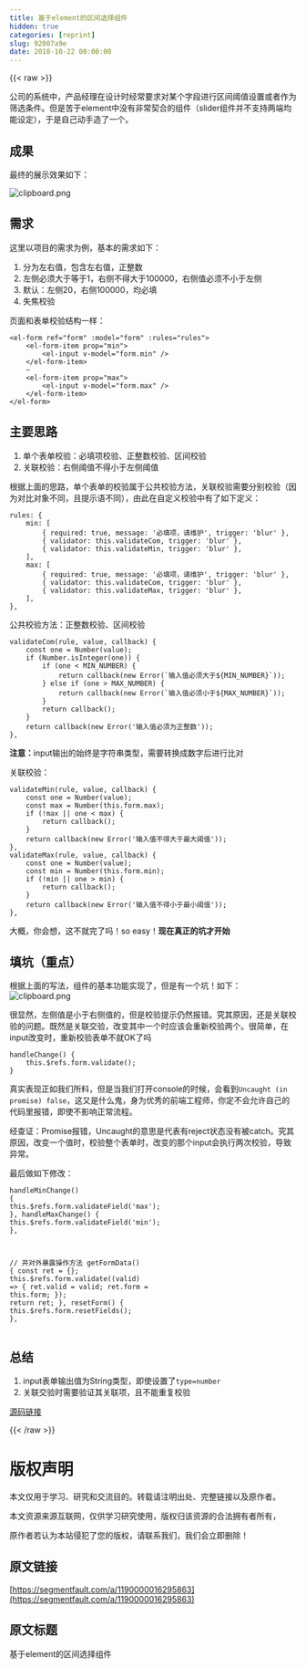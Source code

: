 ```yaml
---
title: 基于element的区间选择组件
hidden: true
categories: [reprint]
slug: 92007a9e
date: 2018-10-22 00:00:00
---
```


{{< raw >}}

                    
<p>公司的系统中，产品经理在设计时经常要求对某个字段进行区间阈值设置或者作为筛选条件。但是苦于element中没有非常契合的组件（slider组件并不支持两端均能设定），于是自己动手造了一个。</p>
<h2 id="articleHeader0">成果</h2>
<p>最终的展示效果如下：</p>
<p><span class="img-wrap"><img src="https://static.alili.tech/img/bVbgxrb?w=480&amp;h=216" src="https://static.alili.tech/img/bVbgxrb?w=480&amp;h=216" alt="clipboard.png" title="clipboard.png" style="cursor: pointer; display: inline;"></span></p>
<h2 id="articleHeader1">需求</h2>
<p>这里以项目的需求为例，基本的需求如下：</p>
<ol>
<li>分为左右值，包含左右值，正整数</li>
<li>左侧必须大于等于1，右侧不得大于100000，右侧值必须不小于左侧</li>
<li>默认：左侧20，右侧100000，均必填</li>
<li>失焦校验</li>
</ol>
<p>页面和表单校验结构一样：</p>
<div class="widget-codetool" style="display:none;">
      <div class="widget-codetool--inner">
      <span class="selectCode code-tool" data-toggle="tooltip" data-placement="top" title="" data-original-title="全选"></span>
      <span type="button" class="copyCode code-tool" data-toggle="tooltip" data-placement="top" data-clipboard-text="<el-form ref=&quot;form&quot; :model=&quot;form&quot; :rules=&quot;rules&quot;>
    <el-form-item prop=&quot;min&quot;>
        <el-input v-model=&quot;form.min&quot; />
    </el-form-item>
    ~
    <el-form-item prop=&quot;max&quot;>
        <el-input v-model=&quot;form.max&quot; />
    </el-form-item>
</el-form>" title="" data-original-title="复制"></span>
      <span type="button" class="saveToNote code-tool" data-toggle="tooltip" data-placement="top" title="" data-original-title="放进笔记"></span>
      </div>
      </div><pre class="xml hljs"><code class="html"><span class="hljs-tag">&lt;<span class="hljs-name">el-form</span> <span class="hljs-attr">ref</span>=<span class="hljs-string">"form"</span> <span class="hljs-attr">:model</span>=<span class="hljs-string">"form"</span> <span class="hljs-attr">:rules</span>=<span class="hljs-string">"rules"</span>&gt;</span>
    <span class="hljs-tag">&lt;<span class="hljs-name">el-form-item</span> <span class="hljs-attr">prop</span>=<span class="hljs-string">"min"</span>&gt;</span>
        <span class="hljs-tag">&lt;<span class="hljs-name">el-input</span> <span class="hljs-attr">v-model</span>=<span class="hljs-string">"form.min"</span> /&gt;</span>
    <span class="hljs-tag">&lt;/<span class="hljs-name">el-form-item</span>&gt;</span>
    ~
    <span class="hljs-tag">&lt;<span class="hljs-name">el-form-item</span> <span class="hljs-attr">prop</span>=<span class="hljs-string">"max"</span>&gt;</span>
        <span class="hljs-tag">&lt;<span class="hljs-name">el-input</span> <span class="hljs-attr">v-model</span>=<span class="hljs-string">"form.max"</span> /&gt;</span>
    <span class="hljs-tag">&lt;/<span class="hljs-name">el-form-item</span>&gt;</span>
<span class="hljs-tag">&lt;/<span class="hljs-name">el-form</span>&gt;</span></code></pre>
<h2 id="articleHeader2">主要思路</h2>
<ol>
<li>单个表单校验：必填项校验、正整数校验、区间校验</li>
<li>关联校验：右侧阈值不得小于左侧阈值</li>
</ol>
<p>根据上面的思路，单个表单的校验属于公共校验方法，关联校验需要分别校验（因为对比对象不同，且提示语不同），由此在自定义校验中有了如下定义：</p>
<div class="widget-codetool" style="display:none;">
      <div class="widget-codetool--inner">
      <span class="selectCode code-tool" data-toggle="tooltip" data-placement="top" title="" data-original-title="全选"></span>
      <span type="button" class="copyCode code-tool" data-toggle="tooltip" data-placement="top" data-clipboard-text="rules: {
    min: [
        { required: true, message: '必填项，请维护', trigger: 'blur' },
        { validator: this.validateCom, trigger: 'blur' },
        { validator: this.validateMin, trigger: 'blur' },
    ],
    max: [
        { required: true, message: '必填项，请维护', trigger: 'blur' },
        { validator: this.validateCom, trigger: 'blur' },
        { validator: this.validateMax, trigger: 'blur' },
    ],
}," title="" data-original-title="复制"></span>
      <span type="button" class="saveToNote code-tool" data-toggle="tooltip" data-placement="top" title="" data-original-title="放进笔记"></span>
      </div>
      </div><pre class="javascript hljs"><code class="javascript">rules: {
    <span class="hljs-attr">min</span>: [
        { <span class="hljs-attr">required</span>: <span class="hljs-literal">true</span>, <span class="hljs-attr">message</span>: <span class="hljs-string">'必填项，请维护'</span>, <span class="hljs-attr">trigger</span>: <span class="hljs-string">'blur'</span> },
        { <span class="hljs-attr">validator</span>: <span class="hljs-keyword">this</span>.validateCom, <span class="hljs-attr">trigger</span>: <span class="hljs-string">'blur'</span> },
        { <span class="hljs-attr">validator</span>: <span class="hljs-keyword">this</span>.validateMin, <span class="hljs-attr">trigger</span>: <span class="hljs-string">'blur'</span> },
    ],
    <span class="hljs-attr">max</span>: [
        { <span class="hljs-attr">required</span>: <span class="hljs-literal">true</span>, <span class="hljs-attr">message</span>: <span class="hljs-string">'必填项，请维护'</span>, <span class="hljs-attr">trigger</span>: <span class="hljs-string">'blur'</span> },
        { <span class="hljs-attr">validator</span>: <span class="hljs-keyword">this</span>.validateCom, <span class="hljs-attr">trigger</span>: <span class="hljs-string">'blur'</span> },
        { <span class="hljs-attr">validator</span>: <span class="hljs-keyword">this</span>.validateMax, <span class="hljs-attr">trigger</span>: <span class="hljs-string">'blur'</span> },
    ],
},</code></pre>
<p>公共校验方法：正整数校验、区间校验</p>
<div class="widget-codetool" style="display:none;">
      <div class="widget-codetool--inner">
      <span class="selectCode code-tool" data-toggle="tooltip" data-placement="top" title="" data-original-title="全选"></span>
      <span type="button" class="copyCode code-tool" data-toggle="tooltip" data-placement="top" data-clipboard-text="validateCom(rule, value, callback) {
    const one = Number(value);
    if (Number.isInteger(one)) {
        if (one < MIN_NUMBER) {
            return callback(new Error(`输入值必须大于${MIN_NUMBER}`));
        } else if (one > MAX_NUMBER) {
            return callback(new Error(`输入值必须小于${MAX_NUMBER}`));
        }
        return callback();
    }
    return callback(new Error('输入值必须为正整数'));
}," title="" data-original-title="复制"></span>
      <span type="button" class="saveToNote code-tool" data-toggle="tooltip" data-placement="top" title="" data-original-title="放进笔记"></span>
      </div>
      </div><pre class="javascript hljs"><code class="javascript">validateCom(rule, value, callback) {
    <span class="hljs-keyword">const</span> one = <span class="hljs-built_in">Number</span>(value);
    <span class="hljs-keyword">if</span> (<span class="hljs-built_in">Number</span>.isInteger(one)) {
        <span class="hljs-keyword">if</span> (one &lt; MIN_NUMBER) {
            <span class="hljs-keyword">return</span> callback(<span class="hljs-keyword">new</span> <span class="hljs-built_in">Error</span>(<span class="hljs-string">`输入值必须大于<span class="hljs-subst">${MIN_NUMBER}</span>`</span>));
        } <span class="hljs-keyword">else</span> <span class="hljs-keyword">if</span> (one &gt; MAX_NUMBER) {
            <span class="hljs-keyword">return</span> callback(<span class="hljs-keyword">new</span> <span class="hljs-built_in">Error</span>(<span class="hljs-string">`输入值必须小于<span class="hljs-subst">${MAX_NUMBER}</span>`</span>));
        }
        <span class="hljs-keyword">return</span> callback();
    }
    <span class="hljs-keyword">return</span> callback(<span class="hljs-keyword">new</span> <span class="hljs-built_in">Error</span>(<span class="hljs-string">'输入值必须为正整数'</span>));
},</code></pre>
<p><strong>注意：</strong>input输出的始终是字符串类型，需要转换成数字后进行比对</p>
<p>关联校验：</p>
<div class="widget-codetool" style="display:none;">
      <div class="widget-codetool--inner">
      <span class="selectCode code-tool" data-toggle="tooltip" data-placement="top" title="" data-original-title="全选"></span>
      <span type="button" class="copyCode code-tool" data-toggle="tooltip" data-placement="top" data-clipboard-text="validateMin(rule, value, callback) {
    const one = Number(value);
    const max = Number(this.form.max);
    if (!max || one < max) {
        return callback();
    }
    return callback(new Error('输入值不得大于最大阈值'));
},
validateMax(rule, value, callback) {
    const one = Number(value);
    const min = Number(this.form.min);
    if (!min || one > min) {
        return callback();
    }
    return callback(new Error('输入值不得小于最小阈值'));
}," title="" data-original-title="复制"></span>
      <span type="button" class="saveToNote code-tool" data-toggle="tooltip" data-placement="top" title="" data-original-title="放进笔记"></span>
      </div>
      </div><pre class="javascript hljs"><code class="javascript">validateMin(rule, value, callback) {
    <span class="hljs-keyword">const</span> one = <span class="hljs-built_in">Number</span>(value);
    <span class="hljs-keyword">const</span> max = <span class="hljs-built_in">Number</span>(<span class="hljs-keyword">this</span>.form.max);
    <span class="hljs-keyword">if</span> (!max || one &lt; max) {
        <span class="hljs-keyword">return</span> callback();
    }
    <span class="hljs-keyword">return</span> callback(<span class="hljs-keyword">new</span> <span class="hljs-built_in">Error</span>(<span class="hljs-string">'输入值不得大于最大阈值'</span>));
},
validateMax(rule, value, callback) {
    <span class="hljs-keyword">const</span> one = <span class="hljs-built_in">Number</span>(value);
    <span class="hljs-keyword">const</span> min = <span class="hljs-built_in">Number</span>(<span class="hljs-keyword">this</span>.form.min);
    <span class="hljs-keyword">if</span> (!min || one &gt; min) {
        <span class="hljs-keyword">return</span> callback();
    }
    <span class="hljs-keyword">return</span> callback(<span class="hljs-keyword">new</span> <span class="hljs-built_in">Error</span>(<span class="hljs-string">'输入值不得小于最小阈值'</span>));
},</code></pre>
<p>大概，你会想，这不就完了吗！so easy！<strong>现在真正的坑才开始</strong></p>
<h2 id="articleHeader3">填坑（重点）</h2>
<p>根据上面的写法，组件的基本功能实现了，但是有一个坑！如下：<br><span class="img-wrap"><img src="https://static.alili.tech/img/bVbgxry?w=480&amp;h=216" del-src="https://static.alili.tech/v-5bbf1b3b/global/img/squares.svg" alt="clipboard.png" title="clipboard.png" style="cursor: pointer;"></span></p>
<p>很显然，左侧值是小于右侧值的，但是校验提示仍然报错。究其原因，还是关联校验的问题。既然是关联交验，改变其中一个时应该会重新校验两个。很简单，在input改变时，重新校验表单不就OK了吗</p>
<div class="widget-codetool" style="display:none;">
      <div class="widget-codetool--inner">
      <span class="selectCode code-tool" data-toggle="tooltip" data-placement="top" title="" data-original-title="全选"></span>
      <span type="button" class="copyCode code-tool" data-toggle="tooltip" data-placement="top" data-clipboard-text="handleChange() {
    this.$refs.form.validate();
}" title="" data-original-title="复制"></span>
      <span type="button" class="saveToNote code-tool" data-toggle="tooltip" data-placement="top" title="" data-original-title="放进笔记"></span>
      </div>
      </div><pre class="javascript hljs"><code class="javascript">handleChange() {
    <span class="hljs-keyword">this</span>.$refs.form.validate();
}</code></pre>
<p>真实表现正如我们所料，但是当我们打开console的时候，会看到<code>Uncaught (in promise) false</code>，这又是什么鬼，身为优秀的前端工程师，你定不会允许自己的代码里报错，即使不影响正常流程。</p>
<p>经查证：Promise报错，Uncaught的意思是代表有reject状态没有被catch。究其原因，改变一个值时，校验整个表单时，改变的那个input会执行两次校验，导致异常。</p>
<p>最后做如下修改：</p>
<div class="widget-codetool" style="display:none;">
      <div class="widget-codetool--inner">
      <span class="selectCode code-tool" data-toggle="tooltip" data-placement="top" title="" data-original-title="全选"></span>
      <span type="button" class="copyCode code-tool" data-toggle="tooltip" data-placement="top" data-clipboard-text="handleMinChange() {
    this.$refs.form.validateField('max');
},
handleMaxChange() {
    this.$refs.form.validateField('min');
},

// 并对外暴露操作方法
getFormData() {
    const ret = {};
    this.$refs.form.validate((valid) => {
        ret.valid = valid;
        ret.form = this.form;
    });
    return ret;
},
resetForm() {
    this.$refs.form.resetFields();
}," title="" data-original-title="复制"></span>
      <span type="button" class="saveToNote code-tool" data-toggle="tooltip" data-placement="top" title="" data-original-title="放进笔记"></span>
      </div>
      </div><pre class="javascript hljs"><code class="javascript">handleMinChange() {
    <span class="hljs-keyword">this</span>.$refs.form.validateField(<span class="hljs-string">'max'</span>);
},
handleMaxChange() {
    <span class="hljs-keyword">this</span>.$refs.form.validateField(<span class="hljs-string">'min'</span>);
},

<span class="hljs-comment">// 并对外暴露操作方法</span>
getFormData() {
    <span class="hljs-keyword">const</span> ret = {};
    <span class="hljs-keyword">this</span>.$refs.form.validate(<span class="hljs-function">(<span class="hljs-params">valid</span>) =&gt;</span> {
        ret.valid = valid;
        ret.form = <span class="hljs-keyword">this</span>.form;
    });
    <span class="hljs-keyword">return</span> ret;
},
resetForm() {
    <span class="hljs-keyword">this</span>.$refs.form.resetFields();
},</code></pre>
<h2 id="articleHeader4">总结</h2>
<ol>
<li>input表单输出值为String类型，即使设置了<code>type=number</code>
</li>
<li>关联交验时需要验证其关联项，且不能重复校验</li>
</ol>
<p><a href="https://segmentfault.com/n/1330000016295830">源码链接</a></p>

                
{{< /raw >}}

# 版权声明
本文仅用于学习、研究和交流目的。转载请注明出处、完整链接以及原作者。 

本文资源来源互联网，仅供学习研究使用，版权归该资源的合法拥有者所有，

原作者若认为本站侵犯了您的版权，请联系我们，我们会立即删除！

## 原文链接
[https://segmentfault.com/a/1190000016295863](https://segmentfault.com/a/1190000016295863)

## 原文标题
基于element的区间选择组件
